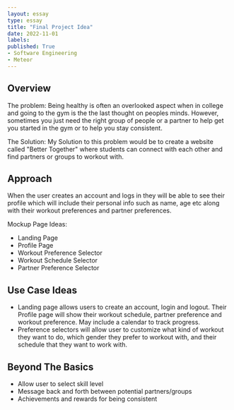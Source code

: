 ```yaml
---
layout: essay
type: essay
title: "Final Project Idea"
date: 2022-11-01
labels:
published: True
- Software Engineering
- Meteor
---
```

<h2 id = "overview">Overview</h2>
<p>The problem: Being healthy is often an overlooked aspect when in college and going to the gym is the the last thought on peoples minds. However, sometimes you just need the right group of people or a partner to help get you started in the gym or to help you stay consistent.</p>

<p>The Solution: My Solution to this problem would be to create a website called "Better Together" where students can connect with each other and find partners or groups to workout with.</p>

<h2 id = "Approach"> Approach </h2>
<p>When the user creates an account and logs in they will be able to see their profile which will include their personal info such as name, age etc along with their workout preferences and partner preferences.</p>

<p>Mockup Page Ideas:</p>
<ul>
<li>Landing Page</li>
<li>Profile Page</li>
<li>Workout Preference Selector</li>
<li>Workout Schedule Selector </li>
<li>Partner Preference Selector</li>
</ul>

<h2 id = "cases" > Use Case Ideas</h2>
<ul>
<li>Landing page allows users to create an account, login and logout. Their Profile page will show their workout schedule, partner preference and workout preference. May include a calendar to track progress.</li>
<li>Preference selectors will allow user to customize what kind of workout they want to do, which gender they prefer to workout with, and their schedule that they want to work with.</li>
</ul>

<h2 id = "basics"> Beyond The Basics </h2>
<ul>
<li> Allow user to select skill level</li>
<li> Message back and forth between potential partners/groups </li>
<li>Achievements and rewards for being consistent</li>
</ul>
